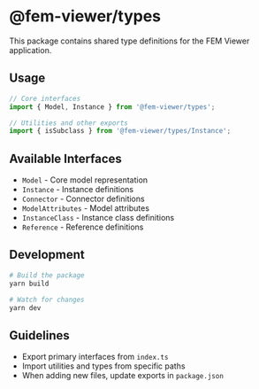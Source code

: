 # @fem-viewer/types

This package contains shared type definitions for the FEM Viewer application.

## Usage

```typescript
// Core interfaces
import { Model, Instance } from '@fem-viewer/types';

// Utilities and other exports
import { isSubclass } from '@fem-viewer/types/Instance';
```

## Available Interfaces

- `Model` - Core model representation
- `Instance` - Instance definitions
- `Connector` - Connector definitions
- `ModelAttributes` - Model attributes
- `InstanceClass` - Instance class definitions
- `Reference` - Reference definitions

## Development

```bash
# Build the package
yarn build

# Watch for changes
yarn dev
```

## Guidelines

- Export primary interfaces from `index.ts`
- Import utilities and types from specific paths
- When adding new files, update exports in `package.json`
